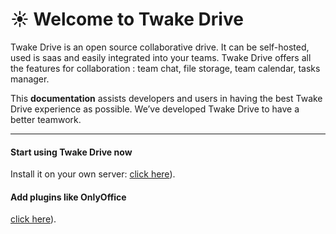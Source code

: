 # ☀️ Welcome to Twake Drive

Twake Drive is an open source collaborative drive. It can be self-hosted, used is saas and easily integrated into your teams. Twake Drive offers all the features for collaboration : team chat, file storage, team calendar, tasks manager.

This **documentation** assists developers and users in having the best Twake Drive experience as possible. We’ve developed Twake Drive to have a better teamwork.

---

#### Start using Twake Drive now

Install it on your own server: [click here](onprem/installation.md)).

#### Add plugins like OnlyOffice

[click here](plugins.md)).
